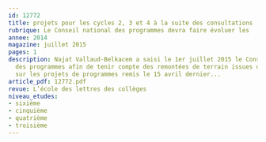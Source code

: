 ```yaml
---
id: 12772
title: projets pour les cycles 2, 3 et 4 à la suite des consultations
rubrique: Le Conseil national des programmes devra faire évoluer les
annee: 2014
magazine: juillet 2015
pages: 1
description: Najat Vallaud-Belkacem a saisi le 1er juillet 2015 le Conseil supérieur
  des programmes afin de tenir compte des remontées de terrain issues de la consultation
  sur les projets de programmes remis le 15 avril dernier...
article_pdf: 12772.pdf
revue: L’école des lettres des collèges
niveau_etudes:
- sixième
- cinquième
- quatrième
- troisième
---
```

